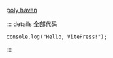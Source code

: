 <script setup>
  import CustomModels from '/components/04-custom-models/CustomModels.vue'
</script>

<CustomModels :model="{meshName:'',path:'/assets/models/',fileName:'barrel.glb'}"/>
<CustomModels :model="{meshName:'',path:'/assets/models/',fileName:'campfire.glb'}"/>

[poly haven](http://polyhaven.com)

::: details 全部代码

```vue
console.log("Hello, VitePress!");
```

:::
